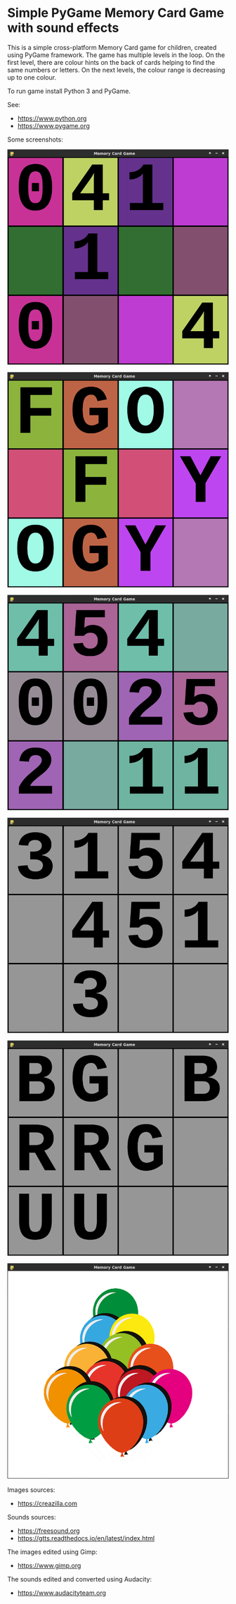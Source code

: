 # Simple PyGame Memory Card Game with sound effects

This is a simple cross-platform Memory Card game for children, created using PyGame framework.
The game has multiple levels in the loop.
On the first level, there are colour hints on the back of cards helping to find the same numbers or letters.
On the next levels, the colour range is decreasing up to one colour.

To run game install Python 3 and PyGame.

See: 
* https://www.python.org
* https://www.pygame.org

Some screenshots:


![Screenshot1](./screenshots/01.png?raw=true)


![Screenshot2](./screenshots/04.png?raw=true)


![Screenshot3](./screenshots/02.png?raw=true)


![Screenshot4](./screenshots/03.png?raw=true)


![Screenshot5](./screenshots/05.png?raw=true)


![Screenshot6](./screenshots/06.png?raw=true)


Images sources: 
* https://creazilla.com

Sounds sources:
* https://freesound.org
* https://gtts.readthedocs.io/en/latest/index.html

The images edited using Gimp:
* https://www.gimp.org

The sounds edited and converted using Audacity:
* https://www.audacityteam.org
